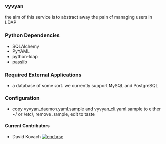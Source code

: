 ### vyvyan

the aim of this service is to abstract away the pain of managing users in LDAP 


### Python Dependencies
* SQLAlchemy
* PyYAML
* python-ldap
* passlib 

### Required External Applications
* a database of some sort. we currently support MySQL and PostgreSQL

### Configuration
* copy vyvyan_daemon.yaml.sample and vyvyan_cli.yaml.sample to either ~/ or /etc/, remove .sample, edit to taste

#### Current Contributors
* David Kovach [![endorse](http://api.coderwall.com/downneck/endorsecount.png)](http://coderwall.com/downneck)
